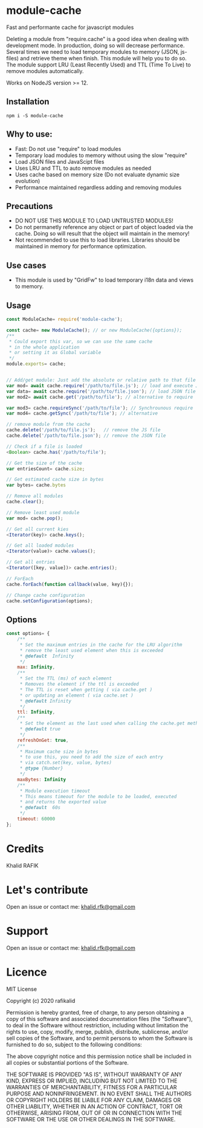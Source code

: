 # module-cache

Fast and performante cache for javascript modules

Deleting a module from "require.cache" is a good idea when dealing with development mode. In production, doing so will decrease performance. 
Several times we need to load temporary modules to memory (JSON, js-files) and retrieve theme when finish.
This module will help you to do so. 
The module support LRU (Least Recently Used) and TTL (Time To Live) to remove modules automatically.

Works on NodeJS version >= 12.

## Installation
```
npm i -S module-cache
```

## Why to use:

- Fast: Do not use "require" to load modules
- Temporary load modules to memory without using the slow "require"
- Load JSON files and JavaScipt files
- Uses LRU and TTL to auto remove modules as needed
- Uses cache based on memory size (Do not evaluate dynamic size evolution)
- Performance maintained regardless adding and removing modules

## Precautions
- DO NOT USE THIS MODULE TO LOAD UNTRUSTED MODULES!
- Do not permanetly reference any object or part of object loaded via the cache. Doing so will result that the object will maintain in the memory!
- Not recommended to use this to load libraries. Libraries should be maintained in memory for performance optimization.

## Use cases
- This module is used by "GridFw" to load temporary i18n data and views to memory.

## Usage
```javascript
const ModuleCache= require('module-cache');

const cache= new ModuleCache(); // or new ModuleCache({options});
/**
 * Could export this var, so we can use the same cache 
 * in the whole application
 * or setting it as Global variable
 */
module.exports= cache;


// Add/get module: Just add the absolute or relative path to that file
var mod= await cache.require('/path/to/file.js'); // load and execute JS file
var data= await cache.require('/path/to/file.json'); // load JSON file
var mod2= await cache.get('/path/to/file'); // alternative to require

var mod3= cache.requireSync('/path/to/file'); // Synchrounous require
var mod4= cache.getSync('/path/to/file'); // alternative

// remove module from the cache
cache.delete('/path/to/file.js');	// remove the JS file
cache.delete('/path/to/file.json');	// remove the JSON file

// Check if a file is loaded
<Boolean> cache.has('/path/to/file');

// Get the size of the cache
var entriesCount= cache.size;

// Get estimated cache size in bytes
var bytes= cache.bytes

// Remove all modules
cache.clear();

// Remove least used module
var mod= cache.pop();

// Get all current kies
<Iterator(key)> cache.keys();

// Get all loaded modules
<Iterator(value)> cache.values();

// Get all entries
<Iterator([key, value])> cache.entries();

// ForEach
cache.forEach(function callback(value, key){});

// Change cache configuration
cache.setConfiguration(options);
```

## Options
```javascript
const options= {
	/**
	 * Set the maximum entries in the cache for the LRU algorithm
	 * remove the least used element when this is exceeded
	 * @default  Infinity
	 */
	max: Infinity,
	/**
	 * Set the TTL (ms) of each element
	 * Removes the element if the ttl is exceeded
	 * The TTL is reset when getting ( via cache.get )
	 * or updating an element ( via cache.set )
	 * @default Infinity
	 */
	ttl: Infinity,
	/**
	 * Set the element as the last used when calling the cache.get method
	 * @default true
	 */
	refreshOnGet: true,
	/**
	 * Maximum cache size in bytes
	 * to use this, you need to add the size of each entry
	 * via catch.set(key, value, bytes)
	 * @type {Number}
	 */
	maxBytes: Infinity
	/**
	 * Module execution timeout
	 * This means timeout for the module to be loaded, executed
	 * and returns the exported value
	 * @default  60s
	 */
	timeout: 60000
};
```


# Credits

Khalid RAFIK

# Let's contribute
Open an issue or contact me: khalid.rfk@gmail.com

# Support
Open an issue or contact me: khalid.rfk@gmail.com

# Licence

MIT License

Copyright (c) 2020 rafikalid

Permission is hereby granted, free of charge, to any person obtaining a copy
of this software and associated documentation files (the "Software"), to deal
in the Software without restriction, including without limitation the rights
to use, copy, modify, merge, publish, distribute, sublicense, and/or sell
copies of the Software, and to permit persons to whom the Software is
furnished to do so, subject to the following conditions:

The above copyright notice and this permission notice shall be included in all
copies or substantial portions of the Software.

THE SOFTWARE IS PROVIDED "AS IS", WITHOUT WARRANTY OF ANY KIND, EXPRESS OR
IMPLIED, INCLUDING BUT NOT LIMITED TO THE WARRANTIES OF MERCHANTABILITY,
FITNESS FOR A PARTICULAR PURPOSE AND NONINFRINGEMENT. IN NO EVENT SHALL THE
AUTHORS OR COPYRIGHT HOLDERS BE LIABLE FOR ANY CLAIM, DAMAGES OR OTHER
LIABILITY, WHETHER IN AN ACTION OF CONTRACT, TORT OR OTHERWISE, ARISING FROM,
OUT OF OR IN CONNECTION WITH THE SOFTWARE OR THE USE OR OTHER DEALINGS IN THE
SOFTWARE.
